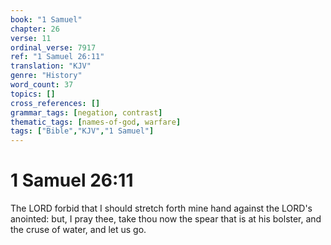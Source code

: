 ```yaml
---
book: "1 Samuel"
chapter: 26
verse: 11
ordinal_verse: 7917
ref: "1 Samuel 26:11"
translation: "KJV"
genre: "History"
word_count: 37
topics: []
cross_references: []
grammar_tags: [negation, contrast]
thematic_tags: [names-of-god, warfare]
tags: ["Bible","KJV","1 Samuel"]
---
```


# 1 Samuel 26:11

The LORD forbid that I should stretch forth mine hand against the LORD's anointed: but, I pray thee, take thou now the spear that is at his bolster, and the cruse of water, and let us go.
